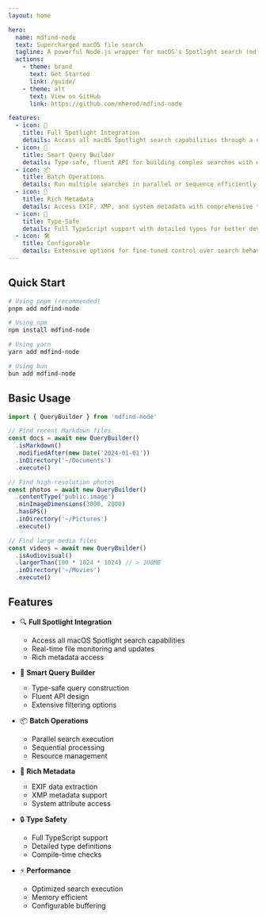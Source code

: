 ```yaml
---
layout: home

hero:
  name: mdfind-node
  text: Supercharged macOS file search
  tagline: A powerful Node.js wrapper for macOS's Spotlight search (mdfind), bringing system-level search capabilities to your JavaScript applications.
  actions:
    - theme: brand
      text: Get Started
      link: /guide/
    - theme: alt
      text: View on GitHub
      link: https://github.com/mherod/mdfind-node

features:
  - icon: 🚀
    title: Full Spotlight Integration
    details: Access all macOS Spotlight search capabilities through a clean, modern API
  - icon: 🔄
    title: Smart Query Builder
    details: Type-safe, fluent API for building complex searches with ease
  - icon: 📦
    title: Batch Operations
    details: Run multiple searches in parallel or sequence efficiently
  - icon: 📝
    title: Rich Metadata
    details: Access EXIF, XMP, and system metadata with comprehensive type definitions
  - icon: 💪
    title: Type-Safe
    details: Full TypeScript support with detailed types for better development experience
  - icon: 🛠️
    title: Configurable
    details: Extensive options for fine-tuned control over search behavior
---
```


## Quick Start

```bash
# Using pnpm (recommended)
pnpm add mdfind-node

# Using npm
npm install mdfind-node

# Using yarn
yarn add mdfind-node

# Using bun
bun add mdfind-node
```

## Basic Usage

```typescript
import { QueryBuilder } from 'mdfind-node'

// Find recent Markdown files
const docs = await new QueryBuilder()
  .isMarkdown()
  .modifiedAfter(new Date('2024-01-01'))
  .inDirectory('~/Documents')
  .execute()

// Find high-resolution photos
const photos = await new QueryBuilder()
  .contentType('public.image')
  .minImageDimensions(3000, 2000)
  .hasGPS()
  .inDirectory('~/Pictures')
  .execute()

// Find large media files
const videos = await new QueryBuilder()
  .isAudiovisual()
  .largerThan(100 * 1024 * 1024) // > 100MB
  .inDirectory('~/Movies')
  .execute()
```

## Features

- 🔍 **Full Spotlight Integration**

  - Access all macOS Spotlight search capabilities
  - Real-time file monitoring and updates
  - Rich metadata access

- 🎯 **Smart Query Builder**

  - Type-safe query construction
  - Fluent API design
  - Extensive filtering options

- 📦 **Batch Operations**

  - Parallel search execution
  - Sequential processing
  - Resource management

- 📝 **Rich Metadata**

  - EXIF data extraction
  - XMP metadata support
  - System attribute access

- 🔒 **Type Safety**

  - Full TypeScript support
  - Detailed type definitions
  - Compile-time checks

- ⚡ **Performance**
  - Optimized search execution
  - Memory efficient
  - Configurable buffering
